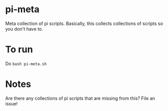 # pi-meta

 Meta collection of pi scripts. Basically, this collects collections of scripts so you don't have to.
 # To run

Do `bash pi-meta.sh`

# Notes

Are there any collections of pi scripts that are missing from this? File an issue!
